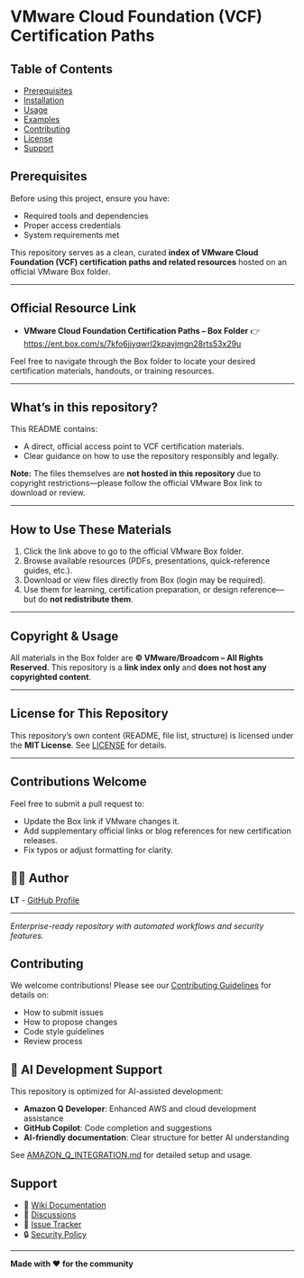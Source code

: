 # VMware Cloud Foundation (VCF) Certification Paths

## Table of Contents
- [Prerequisites](#prerequisites)
- [Installation](#installation)
- [Usage](#usage)
- [Examples](#examples)
- [Contributing](#contributing)
- [License](#license)
- [Support](#support)

## Prerequisites

Before using this project, ensure you have:
- Required tools and dependencies
- Proper access credentials
- System requirements met


This repository serves as a clean, curated **index of VMware Cloud Foundation (VCF) certification paths and related resources** hosted on an official VMware Box folder.

---

##  Official Resource Link

- **VMware Cloud Foundation Certification Paths – Box Folder**
  👉 https://ent.box.com/s/7kfo6jjyqwrl2kpavjmgn28rts53x29u

Feel free to navigate through the Box folder to locate your desired certification materials, handouts, or training resources.

---

##  What’s in this repository?

This README contains:
- A direct, official access point to VCF certification materials.
- Clear guidance on how to use the repository responsibly and legally.

**Note:** The files themselves are **not hosted in this repository** due to copyright restrictions—please follow the official VMware Box link to download or review.

---

##  How to Use These Materials

1. Click the link above to go to the official VMware Box folder.
2. Browse available resources (PDFs, presentations, quick-reference guides, etc.).
3. Download or view files directly from Box (login may be required).
4. Use them for learning, certification preparation, or design reference—but do **not redistribute them**.

---

##  Copyright & Usage

All materials in the Box folder are **© VMware/Broadcom – All Rights Reserved**.
This repository is a **link index only** and **does not host any copyrighted content**.

---

##  License for This Repository

This repository’s own content (README, file list, structure) is licensed under the **MIT License**.
See [LICENSE](./LICENSE) for details.

---

##  Contributions Welcome

Feel free to submit a pull request to:
- Update the Box link if VMware changes it.
- Add supplementary official links or blog references for new certification releases.
- Fix typos or adjust formatting for clarity.

## 👨‍💻 Author

**LT** - [GitHub Profile](https://github.com/uldyssian-sh)

---

*Enterprise-ready repository with automated workflows and security features.*

## Contributing

We welcome contributions! Please see our [Contributing Guidelines](CONTRIBUTING.md) for details on:
- How to submit issues
- How to propose changes
- Code style guidelines
- Review process

## 🤖 AI Development Support

This repository is optimized for AI-assisted development:
- **Amazon Q Developer**: Enhanced AWS and cloud development assistance
- **GitHub Copilot**: Code completion and suggestions
- **AI-friendly documentation**: Clear structure for better AI understanding

See [AMAZON_Q_INTEGRATION.md](AMAZON_Q_INTEGRATION.md) for detailed setup and usage.

## Support

- 📖 [Wiki Documentation](../../wiki)
- 💬 [Discussions](../../discussions)
- 🐛 [Issue Tracker](../../issues)
- 🔒 [Security Policy](SECURITY.md)

---
**Made with ❤️ for the community**
